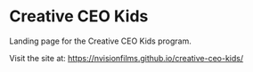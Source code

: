 # Creative CEO Kids

Landing page for the Creative CEO Kids program.

Visit the site at: https://nvisionfilms.github.io/creative-ceo-kids/
